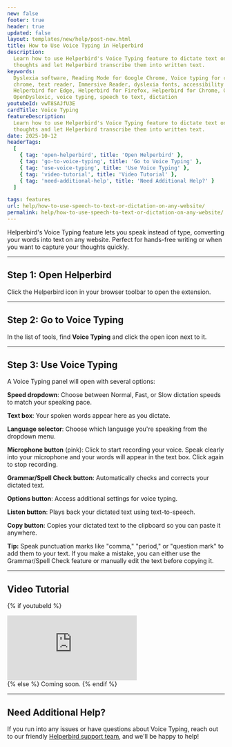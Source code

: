 ```yaml
---
new: false
footer: true
header: true
updated: false
layout: templates/new/help/post-new.html
title: How to Use Voice Typing in Helperbird
description:
  Learn how to use Helperbird's Voice Typing feature to dictate text on any website. Speak your
  thoughts and let Helperbird transcribe them into written text.
keywords:
  Dyslexia software, Reading Mode for Google Chrome, Voice typing for chrome, Text to speech for
  chrome, text reader, Immersive Reader, dyslexia fonts, accessibility software, dyslexia software,
  Helperbird for Edge, Helperbird for Firefox, Helperbird for Chrome, Opendyslexic for Chrome,
  OpenDyslexic, voice typing, speech to text, dictation
youtubeId: vwT8SAJfU3E
cardTitle: Voice Typing
featureDescription:
  Learn how to use Helperbird's Voice Typing feature to dictate text on any website. Speak your
  thoughts and let Helperbird transcribe them into written text.
date: 2025-10-12
headerTags:
  [
    { tag: 'open-helperbird', title: 'Open Helperbird' },
    { tag: 'go-to-voice-typing', title: 'Go to Voice Typing' },
    { tag: 'use-voice-typing', title: 'Use Voice Typing' },
    { tag: 'video-tutorial', title: 'Video Tutorial' },
    { tag: 'need-additional-help', title: 'Need Additional Help?' }
  ]

tags: features
url: help/how-to-use-speech-to-text-or-dictation-on-any-website/
permalink: help/how-to-use-speech-to-text-or-dictation-on-any-website/
---
```


Helperbird's Voice Typing feature lets you speak instead of type, converting your words into text on any website. Perfect for hands-free writing or when you want to capture your thoughts quickly.

---

## Step 1: Open Helperbird

Click the Helperbird icon in your browser toolbar to open the extension.


---

## Step 2: Go to Voice Typing

In the list of tools, find **Voice Typing** and click the open icon next to it.

---

## Step 3: Use Voice Typing

A Voice Typing panel will open with several options:

**Speed dropdown**: Choose between Normal, Fast, or Slow dictation speeds to match your speaking pace.

**Text box**: Your spoken words appear here as you dictate.

**Language selector**: Choose which language you're speaking from the dropdown menu.

**Microphone button** (pink): Click to start recording your voice. Speak clearly into your microphone and your words will appear in the text box. Click again to stop recording.

**Grammar/Spell Check button**: Automatically checks and corrects your dictated text.

**Options button**: Access additional settings for voice typing.

**Listen button**: Plays back your dictated text using text-to-speech.

**Copy button**: Copies your dictated text to the clipboard so you can paste it anywhere.


**Tip:** Speak punctuation marks like "comma," "period," or "question mark" to add them to your text. If you make a mistake, you can either use the Grammar/Spell Check feature or manually edit the text before copying it.

---

## Video Tutorial

{% if youtubeId %}
<div class="aspect-w-16 aspect-h-9 mt-12 mb-12">
<iframe id="videos" src="https://www.youtube.com/embed/{{youtubeId}}" title="YouTube video player" frameborder="0" allow="accelerometer; autoplay; clipboard-write; encrypted-media; gyroscope; picture-in-picture; web-share" allowfullscreen></iframe>
</div>
{% else %}
Coming soon.
{% endif %}

---

## Need Additional Help?

If you run into any issues or have questions about Voice Typing, reach out to our friendly [Helperbird support team](/support/), and we'll be happy to help!